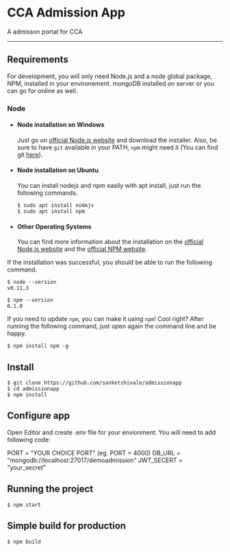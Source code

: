 # CCA Admission App

A admisson portal for CCA

---
## Requirements

For development, you will only need Node.js and a node global package, NPM, installed in your environement.
mongoDB installed on server or you can go for online as well.

### Node
- #### Node installation on Windows

  Just go on [official Node.js website](https://nodejs.org/) and download the installer.
Also, be sure to have `git` available in your PATH, `npm` might need it (You can find git [here](https://git-scm.com/)).

- #### Node installation on Ubuntu

  You can install nodejs and npm easily with apt install, just run the following commands.

      $ sudo apt install nodejs
      $ sudo apt install npm

- #### Other Operating Systems
  You can find more information about the installation on the [official Node.js website](https://nodejs.org/) and the [official NPM website](https://npmjs.org/).

If the installation was successful, you should be able to run the following command.

    $ node --version
    v8.11.3

    $ npm --version
    6.1.0

If you need to update `npm`, you can make it using `npm`! Cool right? After running the following command, just open again the command line and be happy.

    $ npm install npm -g

## Install

    $ git clone https://github.com/sanketshivale/admissionapp
    $ cd admissionapp
    $ npm install

## Configure app

Open Editor and create .env file for your envionment. You will need to add following code:

PORT = "YOUR CHOICE PORT" (eg. PORT = 4000)
DB_URL = "mongodb://localhost:27017/demoadmission"
JWT_SECERT = "your_secret"


## Running the project

    $ npm start

## Simple build for production

    $ npm build
